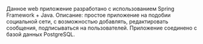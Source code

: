 Данное web приложение разработано с использованием Spring Framework + Java. 
Описание: простое приложение на подобии социальной сети, с возможностью добавлять, редактировать сообщения, подписываться на пользователей.
Приложение соединено с базой данных PostgreSQL.
